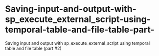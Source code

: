 # Saving-input-and-output-with-sp_execute_external_script-using-temporal-table-and-file-table-part-
Saving input and output with sp_execute_external_script  using temporal table and file table (part #2) 
